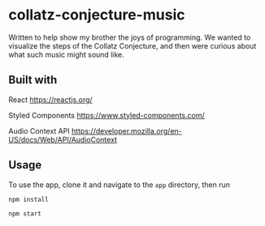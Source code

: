 # collatz-conjecture-music
Written to help show my brother the joys of programming. We wanted to visualize the steps of the Collatz Conjecture, and then were curious about what such music might sound like.

## Built with

React https://reactjs.org/  

Styled Components https://www.styled-components.com/

Audio Context API https://developer.mozilla.org/en-US/docs/Web/API/AudioContext

## Usage

To use the app, clone it and navigate to the `app` directory, then run 
```
npm install
```

```
npm start
```
